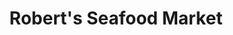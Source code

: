 ---
title: "Robert's Seafood Market"
url: /springfield/roberts-seafood-market/
shop: supermarket
---